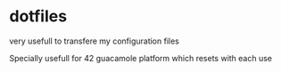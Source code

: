# dotfiles

very usefull to transfere my configuration files

Specially usefull for 42 guacamole platform which resets with each use
